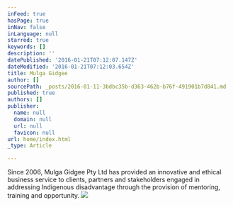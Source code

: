 ```yaml
---
inFeed: true
hasPage: true
inNav: false
inLanguage: null
starred: true
keywords: []
description: ''
datePublished: '2016-01-21T07:12:07.147Z'
dateModified: '2016-01-21T07:12:03.654Z'
title: Mulga Gidgee
author: []
sourcePath: _posts/2016-01-11-3bdbc35b-d363-462b-b76f-491901b7d841.md
published: true
authors: []
publisher:
  name: null
  domain: null
  url: null
  favicon: null
url: home/index.html
_type: Article

---
```

Since 2006, Mulga Gidgee Pty 
Ltd has provided an innovative and ethical business service to clients, 
partners and stakeholders engaged in addressing Indigenous disadvantage 
through the provision of mentoring, training and opportunity.
![](https://the-grid-user-content.s3-us-west-2.amazonaws.com/0966fcbc-6fd2-4097-9dc8-01c14841c33f.png)